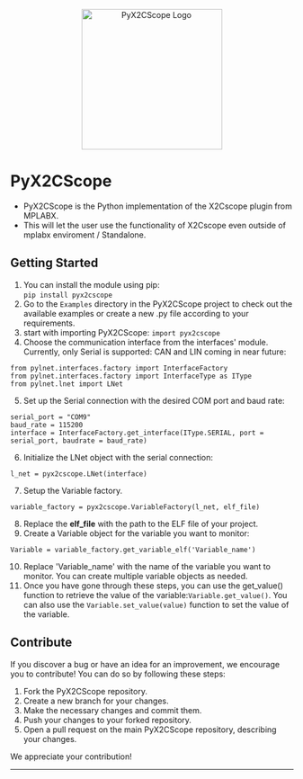 <p align="center">
  <img src="docs/img/microchip-technology-logo.png" alt="PyX2CScope Logo" width="250">
</p>

# PyX2CScope
- PyX2CScope is the Python implementation of the X2Cscope plugin from MPLABX.
- This will let the user use the functionality of X2Cscope even outside of mplabx enviroment / Standalone.

## Getting Started

1. You can install the module using pip: <br>`pip install pyx2cscope`
2. Go to the `Examples` directory in the PyX2CScope project to check out the available examples or create a new .py file according to your requirements.
3. start with importing PyX2CScope:  `import pyx2cscope`
4. Choose the communication interface from the interfaces' module. Currently, only Serial is supported: CAN and LIN coming in near future: <br> 
```
from pylnet.interfaces.factory import InterfaceFactory
from pylnet.interfaces.factory import InterfaceType as IType
from pylnet.lnet import LNet
``` 
5. Set up the Serial connection with the desired COM port and baud rate:
```
serial_port = "COM9"
baud_rate = 115200
interface = InterfaceFactory.get_interface(IType.SERIAL, port = serial_port, baudrate = baud_rate)
```
6. Initialize the LNet object with the serial connection:
```
l_net = pyx2cscope.LNet(interface)
```
7.  Setup the Variable factory.  
```
variable_factory = pyx2cscope.VariableFactory(l_net, elf_file)
```  
8. Replace the **elf_file** with the path to the ELF file of your project.
9. Create a Variable object for the variable you want to monitor:
```
Variable = variable_factory.get_variable_elf('Variable_name')
``` 
10. Replace 'Variable_name' with the name of the variable you want to monitor. You can create multiple variable objects as needed.
11. Once you have gone through these steps, you can use the get_value() function to retrieve the value of the variable:``Variable.get_value()``. You can also use the ``Variable.set_value(value)`` function to set the value of the variable.


## Contribute
If you discover a bug or have an idea for an improvement, we encourage you to contribute! You can do so by following these steps:

1. Fork the PyX2CScope repository.
2. Create a new branch for your changes.
3. Make the necessary changes and commit them. 
4. Push your changes to your forked repository. 
5. Open a pull request on the main PyX2CScope repository, describing your changes.

We appreciate your contribution!



-------------------------------------------------------------------



